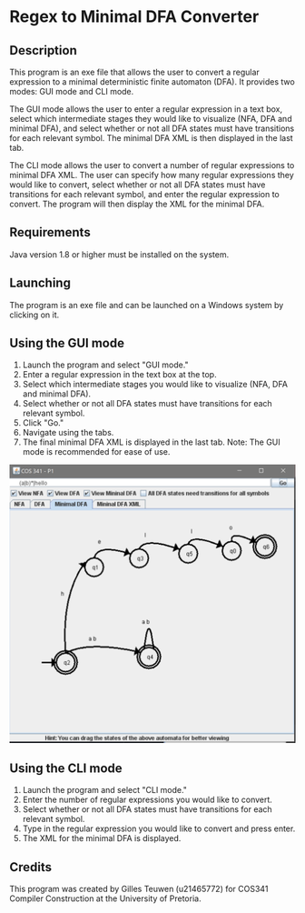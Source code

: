 # Regex to Minimal DFA Converter
## Description
This program is an exe file that allows the user to convert a regular expression to a minimal deterministic finite automaton (DFA). It provides two modes: GUI mode and CLI mode.

The GUI mode allows the user to enter a regular expression in a text box, select which intermediate stages they would like to visualize (NFA, DFA and minimal DFA), and select whether or not all DFA states must have transitions for each relevant symbol. The minimal DFA XML is then displayed in the last tab.

The CLI mode allows the user to convert a number of regular expressions to minimal DFA XML. The user can specify how many regular expressions they would like to convert, select whether or not all DFA states must have transitions for each relevant symbol, and enter the regular expression to convert. The program will then display the XML for the minimal DFA.

## Requirements
Java version 1.8 or higher must be installed on the system.

## Launching
The program is an exe file and can be launched on a Windows system by clicking on it.

## Using the GUI mode
1. Launch the program and select "GUI mode."
2. Enter a regular expression in the text box at the top.
3. Select which intermediate stages you would like to visualize (NFA, DFA and minimal DFA).
4. Select whether or not all DFA states must have transitions for each relevant symbol.
5. Click "Go."
6. Navigate using the tabs.
7. The final minimal DFA XML is displayed in the last tab.
Note: The GUI mode is recommended for ease of use.

![Screenshot of GUI](https://github.com/GT-GillesTeuwen/COS341-P1/blob/master/COS341-P1_GUI.PNG)

## Using the CLI mode
1. Launch the program and select "CLI mode."
2. Enter the number of regular expressions you would like to convert.
3. Select whether or not all DFA states must have transitions for each relevant symbol.
4. Type in the regular expression you would like to convert and press enter.
5. The XML for the minimal DFA is displayed.
## Credits
This program was created by Gilles Teuwen (u21465772) for COS341 Compiler Construction at the University of Pretoria.
